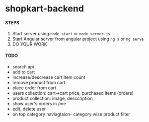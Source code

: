 # shopkart-backend

#### STEPS
1. Start server using `node start` or `node server.js`
2. Start Angular server from angular project using `ng s` or `ng serve`
3. DO YOUR WORK

#### TODO
- search api
- add to cart
- increase/descrease cart item count
- remove product from cart
- place order from cart
- users collection: cart->cart price, purchased items (orders)
- product collection: image, desccription, 
- show user's orders in /me
- edit, delete user
- on top category naviagtaion- category wise product filter



